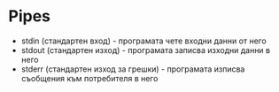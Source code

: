 # Pipes
- stdin (стандартен вход) - програмата чете входни данни от него
- stdout (стандартен изход) - програмата записва изходни данни в него
- stderr (стандартен изход за грешки) - програмата изписва съобщения
към потребителя в него

